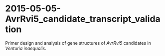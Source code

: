 # 2015-05-05-AvrRvi5_candidate_transcript_validation
Primer design and analysis of gene structures of _AvrRvi5_ candidates in _Venturia inaequalis_.
